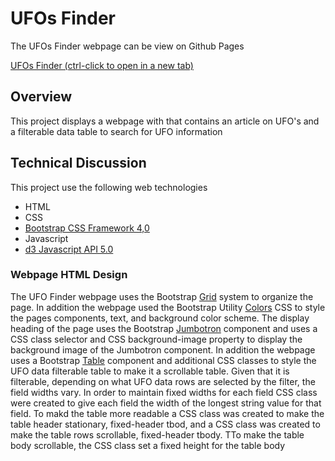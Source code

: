 # UFOs Finder

The UFOs Finder webpage can be view on Github Pages

<a href="https://berndab.github.io/ufos">UFOs Finder (ctrl-click to open in a new tab)</a>

## Overview

This project displays a webpage with that contains an article on UFO's and a filterable data table to search for UFO information

## Technical Discussion
This project use the following web technologies
* HTML
* CSS
* [Bootstrap CSS Framework 4,0](https://getbootstrap.com/)
* Javascript
* [d3 Javascript API 5.0](https://d3js.org/)

### Webpage HTML Design
The UFO Finder webpage uses the Bootstrap [Grid](https://getbootstrap.com/docs/4.5/layout/grid/) system to organize the page. In addition the webpage used the Bootstrap Utility [Colors](https://getbootstrap.com/docs/4.5/utilities/colors/) CSS to style the pages components, text, and background color scheme. The display heading of the page uses the Bootstrap [Jumbotron](https://getbootstrap.com/docs/4.5/components/jumbotron/) component and uses a CSS class selector and CSS background-image property to display the background image of the Jumbotron component. In addition the webpage uses a Bootstrap [Table](https://getbootstrap.com/docs/4.5/content/tables/) component and additional CSS classes to style the UFO data filterable table to make it a scrollable table. Given that it is filterable, depending on what UFO data rows are selected by the filter, the field widths vary. In order to maintain fixed widths for each field CSS class were created to give each field the width of the longest string value for that field. To makd the table more readable a CSS class was created to make the table header stationary, fixed-header tbod, and a CSS class was created to make the table rows scrollable, fixed-header tbody. TTo make the table body scrollable, the CSS class set a fixed height for the table body 
